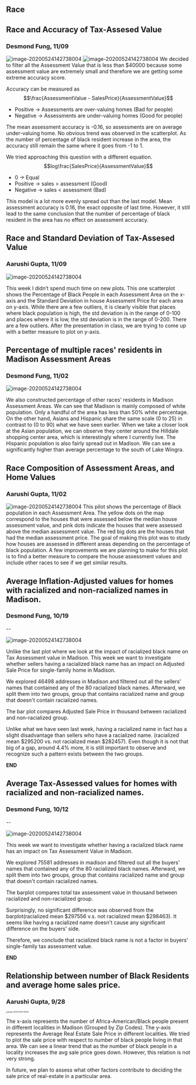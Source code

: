 
## Race

## Race and Accuracy of Tax-Assesed Value
### Desmond Fung, 11/09
<img src="./media/race_accuracy_ratio.png" alt="image-20200524142738004" style="zoom:100%;" />
<img src="./media/race_accuracy_log.png" alt="image-20200524142738004" style="zoom:100%;" />
We decided to filter all the Assessment Value that is less than $40000 because some assessment value are extremely small and therefore we are getting some extreme accuracy score.

Accuracy can be measured as $$\frac{AssessmentValue - SalesPrice}{AssessmentValue}$$
-  Positive → Assessments are over-valuing homes (Bad for people)
-  Negative → Assessments are under-valuing homes (Good for people)

The mean assessment accuracy is -0.16, so assessments are on average under-valuing home. No obvious trend was observed in the scatterplot. As the number of percentage of black resident increase in the area, the accuracy still remain the same where it goes from -1 to 1.

We tried approaching this question with a different equation. $$log\frac{SalesPrice}{AssessmentValue}$$
- 0 → Equal
- Positive → sales > assessment (Good)
- Negative → sales < assessment (Bad)

This model is a lot more evenly spread out than the last model. Mean assessment accuracy is 0.16, the exact opposite of last time. However, it still lead to the same conclusion that the number of percentage of black resident in the area has no effect on assessment accuracy.

## Race and Standard Deviation of Tax-Assesed Value
### Aarushi Gupta, 11/09
<img src="./media/race_stddev_assmt.png" alt="image-20200524142738004" style="zoom:100%;" />

This week I didn’t spend much time on new plots. This one scatterplot shows the Percentage of Black People in each Assessment Area on the x-axis and the Standard Deviation in house Assessment Price for each area on y-axis. While there are a few outliers, it is clearly visible that places where black population is high, the std deviation is in the range of 0-100 and places where it is low, the std deviation is in the range of 0-200. There are a few outliers.
After the presentation in class, we are trying to come up with a better measure to plot on y-axis.


## Percentage of multiple races' residents in Madison Assessment Areas
### Desmond Fung, 11/02
<img src="./media/Multi_Race_Distribution.png" alt="image-20200524142738004" style="zoom:100%;" />

We also constructed percentage of other races' residents in Madison Assessment Areas. We can see that Madison is mainly composed of white population. Only a handful of the area has less than 50% white percentage. On the other hand, Asians and Hispanic share the same scale (0 to 25) in contrast to (0 to 90) what we have seen earlier. When we take a closer look at the Asian population, we can observe they center around the Hilldale shopping center area, which is interestingly where I currently live. The Hispanic population is also fairly spread out in Madison. We can see a significantly higher than average percentage to the south of Lake Wingra.


## Race Composition of Assessment Areas, and Home Values
### Aarushi Gupta, 11/02
<img src="./media/Single_Family_Race_Value.png" alt="image-20200524142738004" style="zoom:100%;" />
This pilot shows the percentage of Black population in each Assessment Area. The yellow dots on the map correspond to the houses that were assessed below the median house assessment value, and pink dots indicate the houses that were assessed above the median assessment value. The red big dots are the houses that had the median assessment price. The goal of making this plot was to study how houses are assessed in different areas depending on the percentage of black population. A few improvements we are planning to make for this plot is to find a better measure to compare the house assessment values and include other races to see if we get similar results.

## Average Inflation-Adjusted values for homes with racialized and non-racialized names in Madison.
### Desmond Fung, 10/19

--

<img src="./media/Racialized_Names_Sales.png" alt="image-20200524142738004" style="zoom:100%;" />

Unlike the last plot where we look at the impact of racialized black name on Tax Assessment value in Madison. This week we want to investigate whether sellers having a racialized black name has an impact on Adjusted Sale Price for single-family home in Madison.

We explored 46498 addresses in Madison and filtered out all the sellers' names that contained any of the 80 racialized black names. Afterward, we split them into two groups, group that contains racialized name and group that doesn't contain racialized names.

The bar plot compares Adjusted Sale Price in thousand between racialized and non-racialized group.

Unlike what we have seen last week, having a racialized name in fact has a slight disadvantage than sellers who have a racialized name. (racialized mean $295200 vs. not racialized mean $282457). Even though it is not that big of a gap, around 4.4% more, it is still important to observe and recognize such a pattern exists between the two groups.

**END**

## Average Tax-Assessed values for homes with racialized and non-racialized names.
### Desmond Fung, 10/12

--

<img src="./media/racialized_name_initial.svg" alt="image-20200524142738004" style="zoom:100%;" />

This week we want to investigate whether having a racialized black name has an impact on Tax Assessment Value in Madison.

We explored 75581 addresses in madison and filtered out all the buyers' names that contained any of the 80 racialized black names. Afterward, we split them into two groups, group that contains racialized name and group that doesn't contain racialized names.

The barplot compares total tax assessment value in thousand between racialized and non-racialized group.

Surprisingly, no significant difference was observed from the barplot(racialized mean $297556 v.s. not racialized mean $298463). It seems like having a racialized name doesn't cause any significant difference on the buyers' side.

Therefore, we conclude that racialized black name is not a factor in buyers' single-family tax assessment value.

**END**

## Relationship between number of Black Residents and average home sales price.
### Aarushi Gupta, 9/28
<img src="./media/Week5_RaceAvgRealEstateCost.png" alt="image-20200524142738004" style="zoom:30%;" />

The x-axis represents the number of Africa-American/Black people present in different localities in Madison (Grouped by Zip Codes). The y-axis represents the Average Real Estate Sale Price in different localities. We tried to plot  the sale price with respect to number of black people living in that area. We can see a linear trend that as the number of black people in a locality increases the avg sale price goes down. However, this relation is not very strong.

In future, we plan to assess what other factors contribute to deciding the sale price of real-estate in a particular area.
